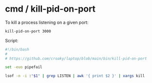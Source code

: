 # cmd / kill-pid-on-port

To kill a process listening on a given port:

```bash
kill-pid-on-port 3000
```

Script:

```bash
#!/bin/bash
#
# https://github.com/croaky/laptop/blob/main/bin/kill-pid-on-port

set -euo pipefail

lsof -n -i :"$1" | grep LISTEN | awk '{ print $2 }' | xargs kill
```
